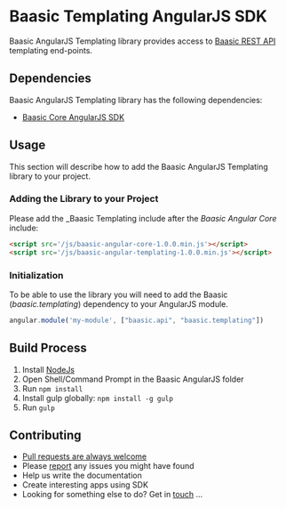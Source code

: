 # Baasic Templating AngularJS SDK

Baasic AngularJS Templating library provides access to [Baasic REST API](https://api.baasic.com/beta) templating end-points.

## Dependencies

Baasic AngularJS Templating library has the following dependencies:

* [Baasic Core AngularJS SDK](../../../baasic-sdk-angularjs-core)

## Usage

This section will describe how to add the Baasic AngularJS Templating library to your project.

### Adding the Library to your Project

Please add the _Baasic Templating include after the _Baasic Angular Core_ include:

```html
<script src='/js/baasic-angular-core-1.0.0.min.js'></script>
<script src='/js/baasic-angular-templating-1.0.0.min.js'></script>
```
### Initialization

To be able to use the library you will need to add the Baasic (_baasic.templating_) dependency to your AngularJS module.

```javascript
angular.module('my-module', ["baasic.api", "baasic.templating"])
```

## Build Process

1. Install [NodeJs](http://nodejs.org/download/)
2. Open Shell/Command Prompt in the Baasic AngularJS folder
3. Run `npm install`
4. Install gulp globally: `npm install -g gulp`
5. Run `gulp`

## Contributing

* [Pull requests are always welcome](../../../baasic-sdk-angularjs-templating/pulls)
* Please [report](../../../baasic-sdk-angularjs-templating/issues) any issues you might have found
* Help us write the documentation
* Create interesting apps using SDK
* Looking for something else to do? Get in <u>touch</u> ...

